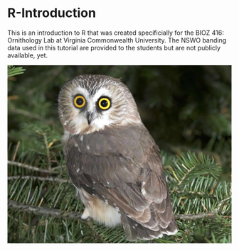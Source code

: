 # R-Introduction

This is an introduction to R that was created specificially for the BIOZ 416: Ornithology Lab at Virginia Commonwealth University.  The NSWO banding data used in this tutorial are provided to the students but are not publicly available, yet.

![](https://raw.githubusercontent.com/mgdesaix/R-Introduction/master/media/owl.png)
